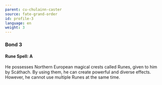 ```yaml
---
parent: cu-chulainn-caster
source: fate-grand-order
id: profile-3
language: en
weight: 3
---
```


### Bond 3

#### Rune Spell: A

He possesses Northern European magical crests called Runes, given to him by Scáthach. By using them, he can create powerful and diverse effects.
However, he cannot use multiple Runes at the same time.
